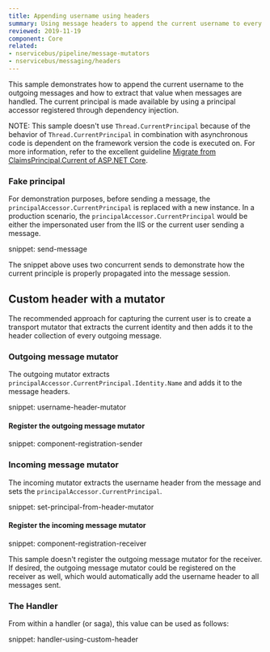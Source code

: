 ```yaml
---
title: Appending username using headers
summary: Using message headers to append the current username to every message.
reviewed: 2019-11-19
component: Core
related:
- nservicebus/pipeline/message-mutators
- nservicebus/messaging/headers
---
```


This sample demonstrates how to append the current username to the outgoing messages and how to extract that value when messages are handled. The current principal is made available by using a principal accessor registered through dependency injection.

NOTE: This sample doesn't use `Thread.CurrentPrincipal` because of the behavior of `Thread.CurrentPrincipal` in combination with asynchronous code is dependent on the framework version the code is executed on. For more information, refer to the excellent guideline [Migrate from ClaimsPrincipal.Current of ASP.NET Core](https://docs.microsoft.com/en-us/aspnet/core/migration/claimsprincipal-current).

### Fake principal

For demonstration purposes, before sending a message, the `principalAccessor.CurrentPrincipal` is replaced with a new instance. In a production scenario, the `principalAccessor.CurrentPrincipal` would be either the impersonated user from the IIS or the current user sending a message.

snippet: send-message

The snippet above uses two concurrent sends to demonstrate how the current principle is properly propagated into the message session.

## Custom header with a mutator

The recommended approach for capturing the current user is to create a transport mutator that extracts the current identity and then adds it to the header collection of every outgoing message.

### Outgoing message mutator

The outgoing mutator extracts `principalAccessor.CurrentPrincipal.Identity.Name` and adds it to the message headers.

snippet: username-header-mutator

#### Register the outgoing message mutator

snippet: component-registration-sender

### Incoming message mutator

The incoming mutator extracts the username header from the message and sets the `principalAccessor.CurrentPrincipal`.

snippet: set-principal-from-header-mutator

#### Register the incoming message mutator

snippet: component-registration-receiver

This sample doesn't register the outgoing message mutator for the receiver. If desired, the outgoing message mutator could be registered on the receiver as well, which would automatically add the username header to all messages sent.

### The Handler

From within a handler (or saga), this value can be used as follows:

snippet: handler-using-custom-header

